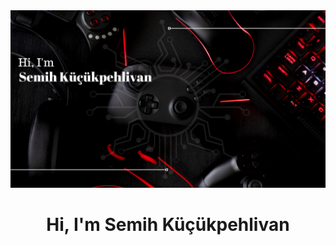 <img src="https://github.com/Semihkp/Semihkp/blob/main/smhkckphlvn.png?raw=true" width="1200" hight="800">

<h1 align="center"> Hi, I'm Semih Küçükpehlivan</h1>
